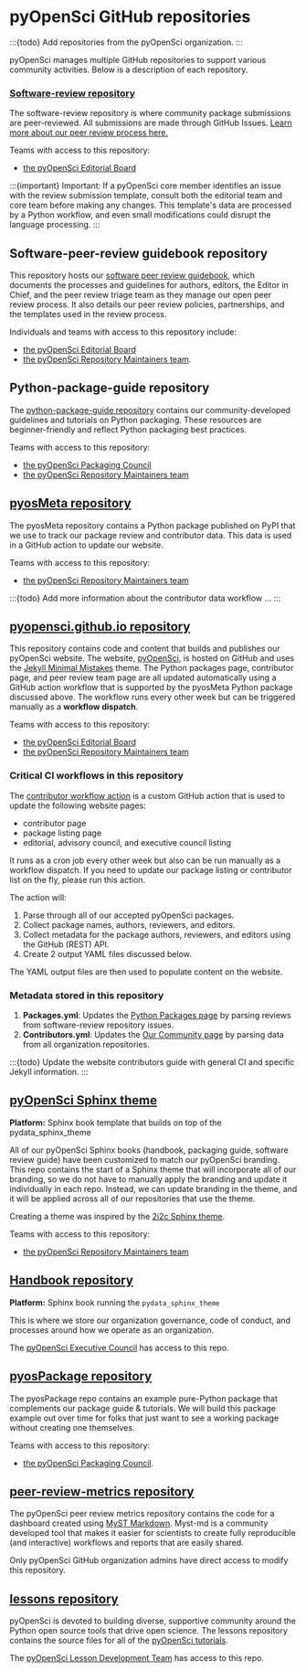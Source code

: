 # pyOpenSci GitHub repositories


:::{todo}
Add repositories from the pyOpenSci organization.
:::

pyOpenSci manages multiple GitHub repositories to support various community
activities. Below is a description of each repository.

### [Software-review repository](https://www.pyopensci.org/software-peer-review/)

The software-review repository is where community package submissions are
peer-reviewed. All submissions are made through GitHub Issues. [Learn more
about our peer review process here.](https://www.pyopensci.org/software-peer-review/)

Teams with access to this repository:
* [the pyOpenSci Editorial Board](https://github.com/orgs/pyOpenSci/teams/editorial-board)

:::{important}
Important: If a pyOpenSci core member identifies an issue with the review
submission template, consult both the editorial team and core team before
making any changes. This template's data are processed by a Python workflow,
and even small modifications could disrupt the language processing.
:::

## Software-peer-review guidebook repository

This repository hosts our [software peer review
guidebook](https://www.pyopensci.org/software-peer-review/), which documents
the processes and guidelines for authors, editors, the Editor in Chief, and the
peer review triage team as they manage our open peer review process. It also
details our peer review policies, partnerships, and the templates used in the
review process.

Individuals and teams with access to this repository include:
* [the pyOpenSci Editorial Board](https://github.com/orgs/pyOpenSci/teams/editorial-board)
* [the pyOpenSci Repository Maintainers team](https://github.com/orgs/pyOpenSci/teams/pyos-repo-maintainers).

## Python-package-guide repository

The [python-package-guide
repository](https://www.pyopensci.org/python-package-guide/) contains our
community-developed guidelines and tutorials on Python packaging. These
resources are beginner-friendly and reflect Python packaging best practices.

Teams with access to this repository:
* [the pyOpenSci Packaging Council](https://github.com/orgs/pyOpenSci/teams/packaging-council)
* [the pyOpenSci Repository Maintainers team](https://github.com/orgs/pyOpenSci/teams/pyos-repo-maintainers)

## [pyosMeta repository](https://github.com/pyOpenSci/pyosMeta)

The pyosMeta repository contains a Python package published on PyPI that we use
to track our package review and contributor data. This data is used in a GitHub
action to update our website.

Teams with access to this repository:
* [the pyOpenSci Repository Maintainers team](https://github.com/orgs/pyOpenSci/teams/pyos-repo-maintainers)

:::{todo}
Add more information about the contributor data workflow ...
:::

## [pyopensci.github.io repository](https://github.com/pyOpenSci/pyopensci.github.io)

This repository contains code and content that builds and publishes our
pyOpenSci website. The website, [pyOpenSci](https://www.pyopensci.org/), is
hosted on GitHub and uses the [Jekyll Minimal
Mistakes](https://mmistakes.github.io/minimal-mistakes/) theme. The Python
packages page, contributor page, and peer review team page are all updated
automatically using a GitHub action workflow that is supported by the pyosMeta
Python package discussed above. The workflow runs every other week but can be
triggered manually as a **workflow dispatch**.

Teams with access to this repository:
* [the pyOpenSci Editorial Board](https://github.com/orgs/pyOpenSci/teams/editorial-board)
* [the pyOpenSci Repository Maintainers team](https://github.com/orgs/pyOpenSci/teams/pyos-repo-maintainers)

### Critical CI workflows in this repository

The [contributor workflow
action](https://github.com/pyOpenSci/pyopensci.github.io/blob/main/.github/workflows/update-contribs-reviews.yml)
is a custom GitHub action that is used to update the following website pages:

* contributor page
* package listing page
* editorial, advisory council, and executive council listing

It runs as a cron job every other week but also can be run manually as a
workflow dispatch. If you need to update our package listing or contributor
list on the fly, please run this action.

The action will:

1. Parse through all of our accepted pyOpenSci packages.
2. Collect package names, authors, reviewers, and editors.
3. Collect metadata for the package authors, reviewers, and editors using the
   GitHub (REST) API.
4. Create 2 output YAML files discussed below.

The YAML output files are then used to populate content on the website.

### Metadata stored in this repository

1. **Packages.yml**: Updates the [Python Packages
   page](https://www.pyopensci.org/python-packages.html) by parsing reviews
   from software-review repository issues.
2. **Contributors.yml**: Updates the [Our Community
   page](https://www.pyopensci.org/our-community/index.html) by parsing data
   from all organization repositories.

:::{todo}
Update the website contributors guide with general CI and specific Jekyll
information.
:::

## [pyOpenSci Sphinx theme](https://github.com/pyOpenSci/pyos-sphinx-theme)

**Platform:** Sphinx book template that builds on top of the pydata_sphinx_theme

All of our pyOpenSci Sphinx books (handbook, packaging guide, software review
guide) have been customized to match our pyOpenSci branding. This repo contains
the start of a Sphinx theme that will incorporate all of our branding, so we do
not have to manually apply the branding and update it individually in each repo.
Instead, we can update branding in the theme, and it will be applied across all
of our repositories that use the theme.

Creating a theme was inspired by the
[2i2c Sphinx theme](https://sphinx-2i2c-theme.readthedocs.io/en/latest/).

Teams with access to this repository:
* [the pyOpenSci Repository Maintainers team](https://github.com/orgs/pyOpenSci/teams/pyos-repo-maintainers)

## [Handbook repository](https://github.com/pyOpenSci/handbook)

**Platform:** Sphinx book running the `pydata_sphinx_theme`

This is where we store our organization governance, code of conduct, and
processes around how we operate as an organization.

The [pyOpenSci Executive Council](https://www.pyopensci.org/our-community/index.html#executive-council-leadership--staff) has access to this repo.

## [pyosPackage repository](https://github.com/pyOpenSci/pyosPackage)

The pyosPackage repo contains an example pure-Python package that complements
our package guide & tutorials. We will build this package example out over time
for folks that just want to see a working package without creating one
themselves.

Teams with access to this repository:
* [the pyOpenSci Packaging Council](https://github.com/orgs/pyOpenSci/teams/packaging-council).

## [peer-review-metrics repository](https://github.com/pyOpenSci/peer-review-metrics)

The pyOpenSci peer review metrics repository contains the code for a dashboard created using [MyST Markdown](https://mystmd.org/). Myst-md is a community developed tool that makes it easier for scientists to create fully reproducible (and interactive) workflows and reports that are easily shared.

Only pyOpenSci GitHub organization admins have direct access to modify this repository.

## [lessons repository](https://github.com/pyOpenSci/lessons)

pyOpenSci is devoted to building diverse, supportive community around the Python open source tools that drive open science. The lessons repository contains the source files for all of the [pyOpenSci tutorials](https://github.com/pyOpenSci/lessons).

The [pyOpenSci Lesson Development Team](https://github.com/orgs/pyOpenSci/teams/lesson-development) has access to this repo.
